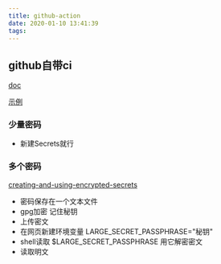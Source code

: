 ```yaml
---
title: github-action
date: 2020-01-10 13:41:39
tags:
---
```



## github自带ci

[doc](https://help.github.com/en/actions/automating-your-workflow-with-github-actions/about-github-actions "")

[示例](https://github.com/marketplace/actions/deploy-to-github-pages "")

### 少量密码
+ 新建Secrets就行

### 多个密码

[creating-and-using-encrypted-secrets](https://help.github.com/en/actions/automating-your-workflow-with-github-actions/creating-and-using-encrypted-secrets "")

+ 密码保存在一个文本文件
+ gpg加密  记住秘钥
+ 上传密文
+ 在网页新建环境变量 LARGE_SECRET_PASSPHRASE="秘钥"
+ shell读取 $LARGE_SECRET_PASSPHRASE 用它解密密文
+ 读取明文
